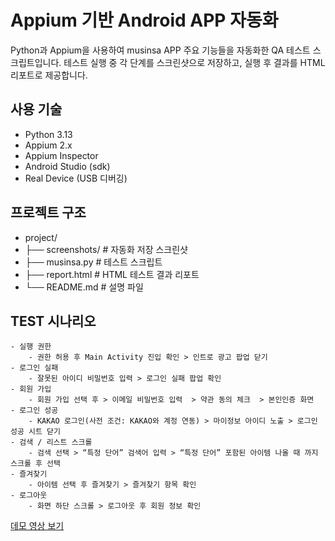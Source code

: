 # Appium 기반 Android APP 자동화

Python과 Appium을 사용하여 musinsa APP 주요 기능들을 자동화한 QA 테스트 스크립트입니다. 테스트 실행 중 각 단계를 스크린샷으로 저장하고, 실행 후 결과를 HTML 리포트로 제공합니다.


## 사용 기술
- Python 3.13
- Appium 2.x
- Appium Inspector
- Android Studio (sdk)
- Real Device (USB 디버깅)

## 프로젝트 구조
- project/
- ├── screenshots/ # 자동화 저장 스크린샷
- ├── musinsa.py # 테스트 스크립트
- ├── report.html # HTML 테스트 결과 리포트
- └── README.md # 설명 파일

## TEST 시나리오
    - 실행 권한
        - 권한 허용 후 Main Activity 진입 확인 > 인트로 광고 팝업 닫기
    - 로그인 실패
        - 잘못된 아이디 비밀번호 입력 > 로그인 실패 팝업 확인
    - 회원 가입
        - 회원 가입 선택 후 > 이메일 비밀번호 입력  > 약관 동의 체크  > 본인인증 화면
    - 로그인 성공
        - KAKAO 로그인(사전 조건: KAKAO와 계정 연동) > 마이정보 아이디 노출 > 로그인 성공 시트 닫기
    - 검색 / 리스트 스크롤
        - 검색 선택 > “특정 단어” 검색어 입력 > “특정 단어” 포함된 아이템 나올 때 까지 스크롤 후 선택
    - 즐겨찾기
        - 아이템 선택 후 즐겨찾기 > 즐겨찾기 항목 확인
    - 로그아웃
        - 화면 하단 스크롤 > 로그아웃 후 회원 정보 확인


[데모 영상 보기](https://www.youtube.com/shorts/B9G32050-IM)